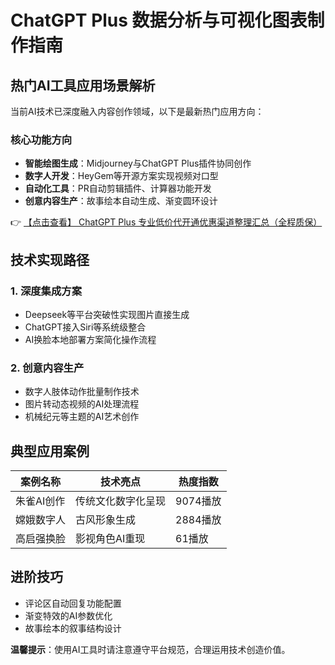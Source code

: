 # ChatGPT Plus 数据分析与可视化图表制作指南

## 热门AI工具应用场景解析

当前AI技术已深度融入内容创作领域，以下是最新热门应用方向：

### 核心功能方向
- **智能绘图生成**：Midjourney与ChatGPT Plus插件协同创作
- **数字人开发**：HeyGem等开源方案实现视频对口型
- **自动化工具**：PR自动剪辑插件、计算器功能开发
- **创意内容生产**：故事绘本自动生成、渐变圆环设计

👉 [【点击查看】 ChatGPT Plus 专业低价代开通优惠渠道整理汇总（全程质保）](https://bit.ly/DaiKai)

## 技术实现路径

### 1. 深度集成方案
- Deepseek等平台突破性实现图片直接生成
- ChatGPT接入Siri等系统级整合
- AI换脸本地部署方案简化操作流程

### 2. 创意内容生产
- 数字人肢体动作批量制作技术
- 图片转动态视频的AI处理流程
- 机械纪元等主题的AI艺术创作

## 典型应用案例

| 案例名称 | 技术亮点 | 热度指数 |
|---------|---------|---------|
| 朱雀AI创作 | 传统文化数字化呈现 | 9074播放 |
| 嫦娥数字人 | 古风形象生成 | 2884播放 |
| 高启强换脸 | 影视角色AI重现 | 61播放 |

## 进阶技巧
- 评论区自动回复功能配置
- 渐变特效的AI参数优化
- 故事绘本的叙事结构设计

**温馨提示**：使用AI工具时请注意遵守平台规范，合理运用技术创造价值。